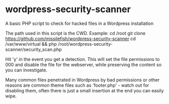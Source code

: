 wordpress-security-scanner
==========================

A basic PHP script to check for hacked files in a Wordpress installation

The path used in this script is the CWD. Example:
 cd /root
 git clone https://github.com/missilefish/wordpress-security-scanner
 cd /var/www/virtual && php /root/wordpress-security-scanner/security_scan.php


Hit 'y' in the event you get a detection. This will set the file permissions to 000 and disable the file for the webserver, while preserving the content so you can investigate. 

Many common files penetrated in Wordpress by bad permissions or other reasons are common theme files such as 'footer.php' - watch out for disabling them, often there is just a small insertion at the end you can easily wipe. 
